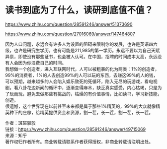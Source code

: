 # 读书到底为了什么，读研到底值不值？

https://www.zhihu.com/question/28591246/answer/51373690



https://www.zhihu.com/question/27016069/answer/147464807





因为人口问题，永远会有许多人为设置的阻碍来限制你的发展，也许是英语四六级，也许是研究生学历，也有可能是211,985的第一学历。永远不要以为自己天赋异禀，即使没有那些证书，也会被人认可。在中国，招聘的时间成本太高，永远没有人会因为你浪费自己的时间。  
我想做一个创造者，进入互联网时代，人可以被粗暴的化为两类：1%的创造者，99%的消费者，1%的人去创造99%的人可以玩的东西，去赚这99%的人的钱，可以预期，越来越多的人会陷入娱乐致死的死循环，陷入无尽的玩游戏，看电视剧，看八卦花边新闻的循环中，逐渐变得麻木，缺乏真实感受，内心枯竭，只是为了玩而玩，避免去做那些有挑战的，枯燥的有价值事情，比如读书，学习新技能，创造。  
很遗憾，这个世界现在以前甚至未来都是属于那些1%精英的，99%的大众就像精英种下的庄稼，给精英提供资金和资源，割一茬，长一茬，割一茬，长一茬。

  
  
作者：斑斑驳驳  
链接：https://www.zhihu.com/question/28591246/answer/49715069  
来源：知乎  
著作权归作者所有。商业转载请联系作者获得授权，非商业转载请注明出处。































































































































































































